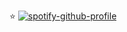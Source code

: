 :star: [![spotify-github-profile](https://spotify-github-profile.vercel.app/api/view?uid=mzi68gazk3mhyo3cqlll62466&cover_image=false&theme=default&show_offline=false&background_color=121212&bar_color=4e954b&bar_color_cover=false)](https://github.com/kittinan/spotify-github-profile)






<!--
**sexuaIity/sexuaIity** is a ✨ _special_ ✨ repository because its `README.md` (this file) appears on your GitHub profile.

Here are some ideas to get you started:

- 🔭 I’m currently working on ...
- 🌱 I’m currently learning ...
- 👯 I’m looking to collaborate on ...
- 🤔 I’m looking for help with ...
- 💬 Ask me about ...
- 📫 How to reach me: ...
- 😄 Pronouns: ...
- ⚡ Fun fact: ...
-->
